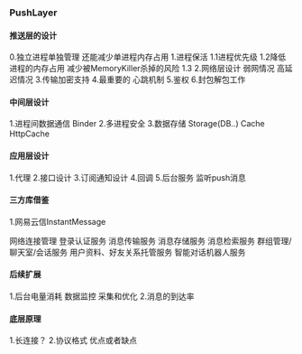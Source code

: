 ### PushLayer

#### 推送层的设计

0.独立进程单独管理 还能减少单进程内存占用
1.进程保活
    1.1进程优先级
    1.2降低进程的内存占用 减少被MemoryKiller杀掉的风险
    1.3
2.网络层设计 弱网情况 高延迟情况
3.传输加密支持
4.最重要的 心跳机制
5.鉴权
6.封包解包工作


#### 中间层设计

1.进程间数据通信 Binder
2.多进程安全
3.数据存储 Storage(DB..) Cache HttpCache

#### 应用层设计

1.代理
2.接口设计
3.订阅通知设计
4.回调
5.后台服务 监听push消息


#### 三方库借鉴

1.网易云信InstantMessage

网络连接管理
登录认证服务
消息传输服务
消息存储服务
消息检索服务
群组管理/聊天室/会话服务
用户资料、好友关系托管服务
智能对话机器人服务

#### 后续扩展

1.后台电量消耗 数据监控 采集和优化
2.消息的到达率


#### 底层原理


1.长连接？
2.协议格式 优点或者缺点
